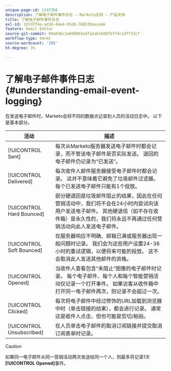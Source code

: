 ```yaml
---
unique-page-id: 1147356
description: 了解电子邮件事件日志 — Marketo文档 — 产品文档
title: 了解电子邮件事件日志
exl-id: 107d7f4a-ad38-44e4-95d8-760539aacede
feature: Email Editor
source-git-commit: 09a656c3a0d0002edfa1a61b987bff4c1dff33cf
workflow-type: tm+mt
source-wordcount: '295'
ht-degree: 3%

---
```


# 了解电子邮件事件日志 {#understanding-email-event-logging}

在发送电子邮件时，Marketo会将不同的数据点记录到人员的活动日志中。 以下是基本部分。

| 活动 | 描述 |
|---|---|
| [!UICONTROL Sent] | 每次从Marketo服务器发送电子邮件时都会记录，而不管该电子邮件是否实际发送。 退回的电子邮件仍记录为“已发送”。 |
| [!UICONTROL Delivered] | 每次收件人邮件服务器接受电子邮件时都会记录。 这并不意味着它避免了垃圾邮件过滤器。 每个已发送电子邮件只能有1个投放。 |
| [!UICONTROL Hard Bounced] | 部分硬退回是垃圾邮件阻止的结果，因此在任何营销活动中，我们将不会在24小时内尝试向该用户发送电子邮件。 其他硬退信（如不存在收件箱）是永久性的，我们将永远不再通过任何营销活动向此人发送电子邮件。 |
| [!UICONTROL Soft Bounced] | 在服务器响应不明确、邮箱已满或服务器出现一般问题时记录。 我们会为这些用户设置24-36小时的重试逻辑，以便将来可能的投放。 这不会取消此人发送其他邮件的资格。 |
| [!UICONTROL Opened] | 当收件人查看包含“未阻止”图像的电子邮件时记录。 每个电子邮件、每个人和每个智能营销活动仅记录一个打开事件。 如果访客从收件箱中打开同一电子邮件两次，则记录不会超过一次。 |
| [!UICONTROL Clicked] | 每次将电子邮件中经过修饰的URL加载到浏览器中时（单击链接的结果），都会进行记录。 通常这是收件人点击，但也可能是剪切/粘贴。 |
| [!UICONTROL Unsubscribed] | 在人员单击电子邮件的取消订阅链接并提交取消订阅表单时记录。 |

>[!CAUTION]
>
>如果同一电子邮件从同一营销活动两次发送给同一个人，则最多将记录1次&#x200B;**[!UICONTROL Opened]**&#x200B;事件。
